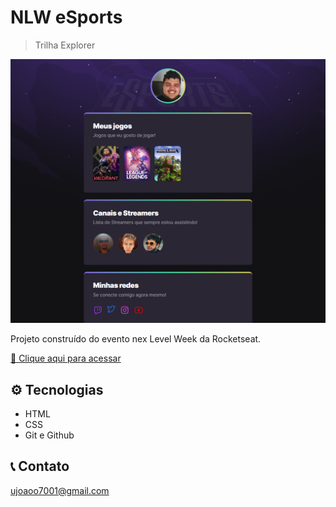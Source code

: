 # NLW eSports

> Trilha Explorer

![preview](./.github/preview.png)

Projeto construído do evento nex Level Week da Rocketseat.

[🔗 Clique aqui para acessar](https://joao7001.github.io/nlw-esports-rocketseat)

## ⚙ Tecnologias
- HTML
- CSS
- Git e Github

## 📞 Contato

ujoaoo7001@gmail.com